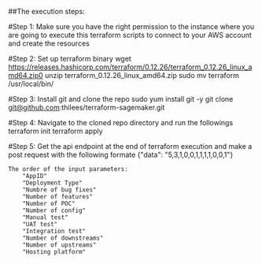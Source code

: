 ##The execution steps:

#Step 1: Make sure you have the right permission to the instance where you are going to execute this terraform scripts to connect to your AWS account and create the resources

#Step 2: Set up terraform binary
	wget https://releases.hashicorp.com/terraform/0.12.26/terraform_0.12.26_linux_amd64.zip0
        unzip terraform_0.12.26_linux_amd64.zip 
        sudo mv terraform /usr/local/bin/

#Step 3: Install git and clone the repo
	sudo yum install git -y
	git clone git@github.com:thilees/terraform-sagemaker.git 

#Step 4: Navigate to the cloned repo directory and run the followings
	terraform init
        terraform apply

#Step 5: Get the api endpoint at the end of terraform execution and make a post request with the following formate
	{"data": "5,3,1,0,0,1,1,1,1,0,0,1"}

	The order of the input parameters: 
		"AppID"
		"Deployment Type"
		"Numbre of bug fixes"
		"Number of features"
		"Number of POC"
		"Number of config"
		"Manual test"
		"UAT test"
		"Integration test"
		"Number of downstreams"
		"Number of upstreams"
		"Hosting platform"



